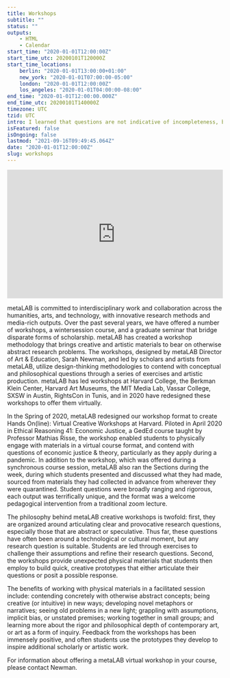 ```yaml
---
title: Workshops
subtitle: ""
status: ""
outputs:
    - HTML
    - Calendar
start_time: "2020-01-01T12:00:00Z"
start_time_utc: 20200101T120000Z
start_time_locations:
    berlin: "2020-01-01T13:00:00+01:00"
    new_york: "2020-01-01T07:00:00-05:00"
    london: "2020-01-01T12:00:00Z"
    los_angeles: "2020-01-01T04:00:00-08:00"
end_time: "2020-01-01T12:00:00.000Z"
end_time_utc: 20200101T140000Z
timezone: UTC
tzid: UTC
intro: I learned that questions are not indicative of incompleteness, but rather the questions themselves can be the practice.
isFeatured: false
isOngoing: false
lastmod: "2021-09-16T09:49:45.064Z"
date: "2020-01-01T12:00:00Z"
slug: workshops
---
```

<iframe src="https://player.vimeo.com/video/473445114" width="100%" height="300" frameborder="0"></iframe>

metaLAB is committed to interdisciplinary work and collaboration across the humanities, arts, and technology, with innovative research methods and media-rich outputs. Over the past several years, we have offered a number of workshops, a wintersession course, and a graduate seminar that bridge disparate forms of scholarship. metaLAB has created a workshop methodology that brings creative and artistic materials to bear on otherwise abstract research problems. The workshops, designed by metaLAB Director of Art & Education, Sarah Newman, and led by scholars and artists from metaLAB, utilize design-thinking methodologies to contend with conceptual and philosophical questions through a series of exercises and artistic production. metaLAB has led workshops at Harvard College, the Berkman Klein Center, Harvard Art Museums, the MIT Media Lab, Vassar College, SXSW in Austin, RightsCon in Tunis, and in 2020 have redesigned these workshops to offer them virtually.

In the Spring of 2020, metaLAB redesigned our  workshop format to create Hands On(line): Virtual Creative Workshops at Harvard. Piloted in April 2020 in Ethical Reasoning 41: Economic Justice, a GedEd course taught by Professor Mathias Risse, the workshop enabled students to physically engage with materials in a virtual course format, and contend with questions of economic justice & theory, particularly as they apply during a pandemic. In addition to the workshop, which was offered during a synchronous course session, metaLAB also ran the Sections during the week, during which students presented and discussed what they had made, sourced from materials they had collected in advance from wherever they were quarantined. Student questions were broadly ranging and rigorous, each output was terrifically unique, and the format was a welcome pedagogical intervention from a traditional zoom lecture. 

The philosophy behind metaLAB creative workshops is twofold: first, they are organized around articulating clear and provocative research questions, especially those that are abstract or speculative. Thus far, these questions have often been around a technological or cultural moment, but any research question is suitable. Students are led through exercises to challenge their assumptions and refine their research questions. Second, the workshops provide unexpected physical materials that students then employ to build quick, creative prototypes that either articulate their questions or posit a possible response.

The benefits of working with physical materials in a facilitated session include: contending concretely with otherwise abstract concepts; being creative (or intuitive) in new ways; developing novel metaphors or narratives; seeing old problems in a new light; grappling with assumptions, implicit bias, or unstated premises; working together in small groups; and learning more about the rigor and philosophical depth of contemporary art, or art as a form of inquiry. Feedback from the workshops has been immensely positive, and often students use the prototypes they develop to inspire additional scholarly or artistic work.

For information about offering a metaLAB virtual workshop in your course, please contact Newman.